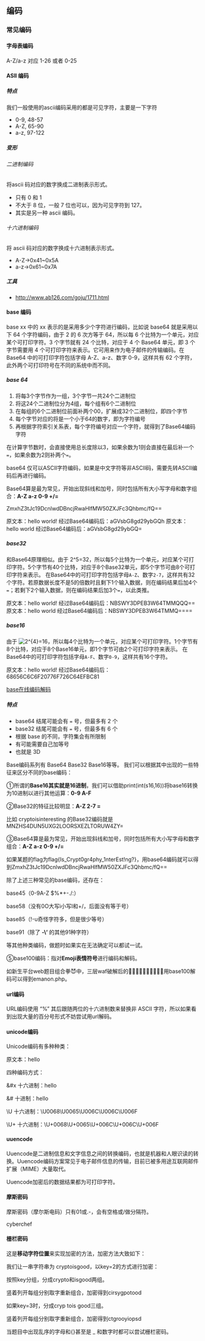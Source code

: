 ## 编码

###  常见编码

#### 字母表编码

A-Z/a-z 对应 1-26 或者 0-25

#### ASII 编码

##### 特点 

我们一般使用的ascii编码采用的都是可见字符，主要是一下字符

- 0-9, 48-57
- A-Z, 65-90
- a-z, 97-122

##### 变形

###### 二进制编码

将ascii 码对应的数字换成二进制表示形式。

- 只有 0 和 1
- 不大于 8 位，一般 7 位也可以，因为可见字符到 127。
- 其实是另一种 ascii 编码。

###### 十六进制编码

将 ascii 码对应的数字换成十六进制表示形式。

- A-Z→0x41~0x5A
- a-z→0x61~0x7A

##### 工具

- http://www.ab126.com/goju/1711.html

#### base 编码

base xx 中的 xx 表示的是采用多少个字符进行编码，比如说 base64 就是采用以下 64 个字符编码，由于 2 的 6 次方等于 64，所以每 6 个比特为一个单元，对应某个可打印字符。3 个字节就有 24 个比特，对应于 4 个 Base64 单元，即 3 个字节需要用 4 个可打印字符来表示。它可用来作为电子邮件的传输编码。在 Base64 中的可打印字符包括字母 A-Z、a-z、数字 0-9，这样共有 62 个字符，此外两个可打印符号在不同的系统中而不同。

##### base 64

1. 将每3个字节作为一组，3个字节一共24个二进制位
2. 将这24个二进制位分为4组，每个组有6个二进制位
3. 在每组的6个二进制位前面补两个00，扩展成32个二进制位，即四个字节
4. 每个字节对应的将是一个小于64的数字，即为字符编号
5. 再根据字符索引关系表，每个字符编号对应一个字符，就得到了Base64编码字符

在计算字节数时，会直接使用总长度除以3，如果余数为1则会直接在最后补一个`=`，如果余数为2则补两个`=`。

base64 仅可以ASCII字符编码，如果是中文字符等非ASCII码，需要先转ASCII编码后再进行编码。

Base64算是最为常见，开始出现斜线和加号，同时包括所有大小写字母和数字组合：**A-Z a-z 0-9 +/=**

ZmxhZ3tJc19DcnlwdDBncjRwaHlfMW50ZXJFc3Qhbmc/fQ==

原文本：hello world!
经过Base64编码后：aGVsbG8gd29ybGQh
原文本：hello world
经过Base64编码后：aGVsbG8gd29ybGQ=

##### base32

和Base64原理相似。由于 2^5=32，所以每5个比特为一个单元，对应某个可打印字符。5个字节有40个比特，对应于8个Base32单元，即5个字节可由8个可打印字符来表示。
 在Base64中的可打印字符包括字母`A-Z`、数字`2-7`，这样共有32个字符。若原数据长度不是5的倍数时且剩下1个输入数据，则在编码结果后加4个`=`；若剩下2个输入数据，则在编码结果后加3个`=`，以此类推。

原文本：hello world!
 经过Base64编码后：NBSWY3DPEB3W64TMMQQQ==
 原文本：hello world
 经过Base64编码后：NBSWY3DPEB3W64TMMQ====

##### base16

由于 ![2^{4}=16](https://math.jianshu.com/math?formula=2%5E%7B4%7D%3D16)，所以每4个比特为一个单元，对应某个可打印字符。1个字节有8个比特，对应于8个Base16单元，即1个字节可由2个可打印字符来表示。
 在Base64中的可打印字符包括字母`A-F`、数字`0-9`，这样共有16个字符。

原文本：hello world!
经过Base64编码后：68656C6C6F20776F726C64EFBC81

[base在线编码解码](https://links.jianshu.com/go?to=http%3A%2F%2Fctf.ssleye.com%2Fbase64.html)

##### 特点

- base64 结尾可能会有 `=` 号，但最多有 2 个
- base32 结尾可能会有 `=` 号，但最多有 6 个
- 根据 base 的不同，字符集会有所限制
- 有可能需要自己加等号
-  也就是 3D

Base编码系列有 Base64 Base32 Base16等等。
我们可以根据其中出现的一些特征来区分不同的base编码：

①所谓的**Base16其实就是16进制**，我们可以借助print(int(s16,16))将base16转换为10进制以进行其他运算：**0-9 A-F**

②Base32的特征比较明显：**A-Z 2-7 =**

 比如 cryptoisinteresting 的Base32编码就是MNZHS4DUN5UXG2LOORSXEZLTORUW4ZY=

③Base64算是最为常见，开始出现斜线和加号，同时包括所有大小写字母和数字组合：**A-Z a-z 0-9 +/=**

 如果某题的flag为flag{Is_Crypt0gr4phy_1nterEst!ng?}，用base64编码就可以得到ZmxhZ3tJc19DcnlwdDBncjRwaHlfMW50ZXJFc3Qhbmc/fQ==

除了上述三种常见的base编码，还存在：

base45（0-9A-Z $%*+-./:）

base58（没有0O大写i小写l和+/，后面没有等于号）

base85（!-u奇怪字符多，但是很少等号）

base91（除了 **-\‘** 的其他91种字符）

等其他种类编码，做题时如果实在无法确定可以都试一试。

⑤base100编码：指对**Emoji表情符号**进行编码和解码。

 如新生平台web题目组合拳😈中，三层waf破解后的👜👤👘👥👦👥🐥👧👟👧用base100解码可以得到emanon.php。

#### url编码

URL编码使用 “%” 其后跟随两位的十六进制数来替换非 ASCII 字符，所以如果看到出现大量的百分号形式不妨尝试用url解码。

#### unicode编码

Unicode编码有多种种类：

原文本：hello

四种编码方式：

&#x 十六进制：&#x0068;&#x0065;&#x006C;&#x006C;&#x006F;

&# 十进制：&#00104;&#00101;&#00108;&#00108;&#00111;

\U 十六进制：\U0068\U0065\U006C\U006C\U006F

\U+ 十六进制：\U+0068\U+0065\U+006C\U+006C\U+006F

#### uuencode

Uuencode是二进制信息和文字信息之间的转换编码，也就是机器和人眼识读的转换。Uuencode编码方案常见于电子邮件信息的传输，目前已被多用途互联网邮件扩展（MIME）大量取代。

Uuencode加密后的数据结果都为可打印字符。

#### 摩斯密码

摩斯密码（摩尔斯电码）只有01或.-，会有空格或/做分隔符。

cyberchef

#### 栅栏密码

这是**移动字符位置**来实现加密的方法，加密方法大致如下：

 我们让一串字符串为 cryptoisgood，以key=2的方式进行加密：

 按照key分组，分成crypto和isgood两组。

 竖着列开每组分别取字重新组合，加密得到cirsygpotood

 如果key=3时，分成cryp tois good三组。

 竖着列开每组分别取字重新组合，加密得到ctgrooyiopsd

当题目中出现乱序的字母和{}甚至是 _ 和数字时都可以尝试栅栏密码。